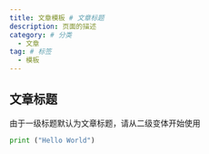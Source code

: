 ```yaml
---
title: 文章模板 # 文章标题
description: 页面的描述
category: # 分类
  - 文章
tag: # 标签
  - 模板
---
```


## 文章标题
由于一级标题默认为文章标题，请从二级变体开始使用

```python
print ("Hello World")
```